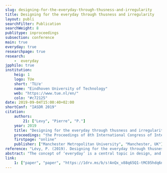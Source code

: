 ```yaml
---
slug: designing-for-the-everyday-through-thusness-and-irregularity
title: Designing for the everyday through thusness and irregularity
layout: publi
searchFilter: Publication
searchWeight: 8
publitype: inproceedings
subsection: conference
main: true
everyday: true
researchpage: true
research: 
    -  everyday
jpphilo: true
institution:
    heig: 1
    logo: TUe
    short: 'TU/e'
    name: "Eindhoven University of Technology"
    web: "https://www.tue.nl/en/"
    colo: "#c72125"
date: 2019-09-04T15:00:40+02:00
shortConf: "IASDR 2019"
citation:
    authors:
        21: ["Levy", "Pierre", "P."]
    year: 2019
    title: "Designing for the everyday through thusness and irregularity"
    proceedings: "the Proceedings of 8th International Congress of International Association of Societies of Design Research, IASDR 2019"
    firstpage: "online"
    publisher: ["Manchester Metropolitan University", "Manchester, UK"]
reference: "Lévy, P. (2019). Designing for the everyday through thusness and irregularity. In Proceedings of 8th International Congress of International Association of Societies of Design Research, IASDR 2019. Manchester, UK: Manchester Metropolitan University."
abstract: "The concept of ‘everyday’ is a central topic in design, and this paper argues for more attention and discussion on the everyday than what is currently done in design research. By elaborating what the everyday is, designers can better formulate a perspective on people’s lives and experiences, and therefore can better contribute to the enchantment of the everyday through designing. To contribute to this effort of clarification and enchantment, we first attempt to clarify the concept of everyday and thereafter suggest notions originating from Japanese philosophy to address the everyday in design. The everyday is described mostly through the process of quotidianisation of the unfamiliar towards the familiar. To support designing for the everyday, we propose to focus on Japanese notions: thusness and irregularity. Thusness invites to consider the experience of the here-and-now as being the active relation with the entirety of the world through interaction. Irregularity invites to keep something unexplained in the design, eliciting possibilities of exploration, openness, change, and the shift of perspective. Finally, three relatively practical design concepts, namely micro-considerations, micro-frictions, and (es)sential details, are proposed to support application of thusness and irregularity through design."
link:
    1: ["paper", "paper", "https://1drv.ms/b/s!AnQx_v88q65Q1-tMC05hdq6nDmURXw?e=zo0vTT"]
---
```


